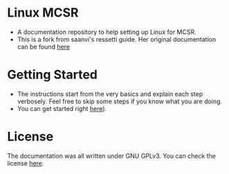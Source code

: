 # Linux MCSR

- A documentation repository to help setting up Linux for MCSR.
- This is a fork from saanvi's ressetti guide. Her original documentation can be found [here](https://its-saanvi.github.io/linux-mcsr/) 

# Getting Started

- The instructions start from the very basics and explain each step verbosely. Feel free to skip some steps if you know what you are doing.
- You can get started right [here](introduction.md)).

# License

The documentation was all written under GNU GPLv3. You can check the license [here](https://github.com/its-saanvi/linux-mcsr/blob/main/LICENSE).
